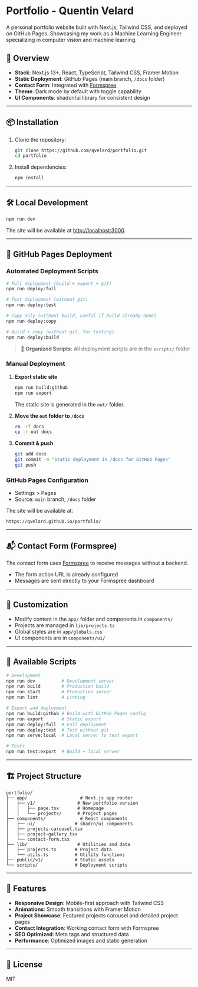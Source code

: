 # Portfolio - Quentin Velard

A personal portfolio website built with Next.js, Tailwind CSS, and deployed on GitHub Pages. Showcasing my work as a Machine Learning Engineer specializing in computer vision and machine learning.

## 🚀 Overview
- **Stack**: Next.js 13+, React, TypeScript, Tailwind CSS, Framer Motion
- **Static Deployment**: GitHub Pages (main branch, `/docs` folder)
- **Contact Form**: Integrated with [Formspree](https://formspree.io/)
- **Theme**: Dark mode by default with toggle capability
- **UI Components**: shadcn/ui library for consistent design

---

## 📦 Installation

1. Clone the repository:
   ```bash
   git clone https://github.com/qvelard/portfolio.git
   cd portfolio
   ```

2. Install dependencies:
   ```bash
   npm install
   ```

---

## 🛠️ Local Development

```bash
npm run dev
```
The site will be available at [http://localhost:3000](http://localhost:3000).

---

## 🚀 GitHub Pages Deployment

### Automated Deployment Scripts

```bash
# Full deployment (build + export + git)
npm run deploy:full

# Test deployment (without git)
npm run deploy:test

# Copy only (without build, useful if build already done)
npm run deploy:copy

# Build + copy (without git, for testing)
npm run deploy:build
```

> 📁 **Organized Scripts**: All deployment scripts are in the `scripts/` folder

### Manual Deployment

1. **Export static site**
   ```bash
   npm run build:github
   npm run export
   ```
   The static site is generated in the `out/` folder.

2. **Move the `out` folder to `/docs`**
   ```bash
   rm -rf docs
   cp -r out docs
   ```

3. **Commit & push**
   ```bash
   git add docs
   git commit -m "Static deployment in /docs for GitHub Pages"
   git push
   ```

### GitHub Pages Configuration
- Settings > Pages
- Source: `main` branch, `/docs` folder

The site will be available at:
```
https://qvelard.github.io/portfolio/
```

---

## 📬 Contact Form (Formspree)

The contact form uses [Formspree](https://formspree.io/f/mqapznyb) to receive messages without a backend.

- The form action URL is already configured
- Messages are sent directly to your Formspree dashboard

---

## 📝 Customization
- Modify content in the `app/` folder and components in `components/`
- Projects are managed in `lib/projects.ts`
- Global styles are in `app/globals.css`
- UI components are in `components/ui/`

---

## 🔧 Available Scripts

```bash
# Development
npm run dev          # Development server
npm run build        # Production build
npm run start        # Production server
npm run lint         # Linting

# Export and deployment
npm run build:github # Build with GitHub Pages config
npm run export       # Static export
npm run deploy:full  # Full deployment
npm run deploy:test  # Test without git
npm run serve:local  # Local server to test export

# Tests
npm run test:export  # Build + local server
```

---

## 🏗️ Project Structure

```
portfolio/
├── app/                    # Next.js app router
│   ├── v1/                # New portfolio version
│   │   ├── page.tsx       # Homepage
│   │   └── projects/      # Project pages
├── components/             # React components
│   ├── ui/               # shadcn/ui components
│   ├── projects-carousel.tsx
│   ├── project-gallery.tsx
│   └── contact-form.tsx
├── lib/                   # Utilities and data
│   ├── projects.ts       # Project data
│   └── utils.ts          # Utility functions
├── public/v1/            # Static assets
└── scripts/              # Deployment scripts
```

---

## 🎨 Features

- **Responsive Design**: Mobile-first approach with Tailwind CSS
- **Animations**: Smooth transitions with Framer Motion
- **Project Showcase**: Featured projects carousel and detailed project pages
- **Contact Integration**: Working contact form with Formspree
- **SEO Optimized**: Meta tags and structured data
- **Performance**: Optimized images and static generation

---

## 📄 License
MIT

